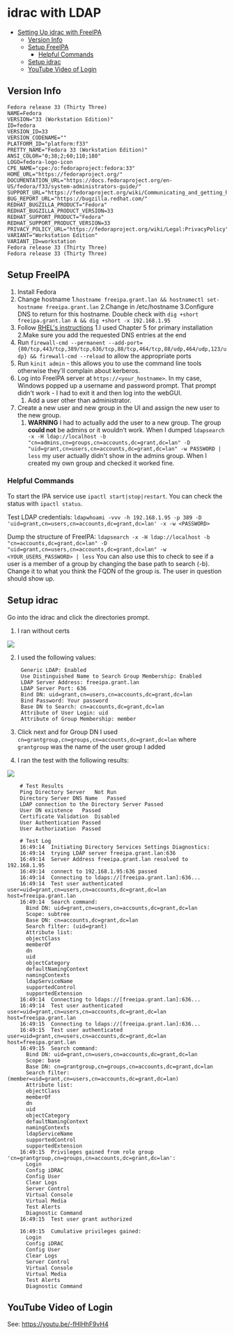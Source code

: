 # idrac with LDAP

- [Setting Up idrac with FreeIPA](#setting-up-idrac-with-freeipa)
  - [Version Info](#version-info)
  - [Setup FreeIPA](#setup-freeipa)
    - [Helpful Commands](#helpful-commands)
  - [Setup idrac](#setup-idrac)
  - [YouTube Video of Login](#youtube-video-of-login)

## Version Info

```
Fedora release 33 (Thirty Three)
NAME=Fedora
VERSION="33 (Workstation Edition)"
ID=fedora
VERSION_ID=33
VERSION_CODENAME=""
PLATFORM_ID="platform:f33"
PRETTY_NAME="Fedora 33 (Workstation Edition)"
ANSI_COLOR="0;38;2;60;110;180"
LOGO=fedora-logo-icon
CPE_NAME="cpe:/o:fedoraproject:fedora:33"
HOME_URL="https://fedoraproject.org/"
DOCUMENTATION_URL="https://docs.fedoraproject.org/en-US/fedora/f33/system-administrators-guide/"
SUPPORT_URL="https://fedoraproject.org/wiki/Communicating_and_getting_help"
BUG_REPORT_URL="https://bugzilla.redhat.com/"
REDHAT_BUGZILLA_PRODUCT="Fedora"
REDHAT_BUGZILLA_PRODUCT_VERSION=33
REDHAT_SUPPORT_PRODUCT="Fedora"
REDHAT_SUPPORT_PRODUCT_VERSION=33
PRIVACY_POLICY_URL="https://fedoraproject.org/wiki/Legal:PrivacyPolicy"
VARIANT="Workstation Edition"
VARIANT_ID=workstation
Fedora release 33 (Thirty Three)
Fedora release 33 (Thirty Three)
```

## Setup FreeIPA

1. Install Fedora
2. Change hostname
      1.`hostname freeipa.grant.lan && hostnamectl set-hostname freeipa.grant.lan`
      2.Change in /etc/hostname
      3.Configure DNS to return for this hostname. Double check with `dig +short freeipa.grant.lan A && dig +short -x 192.168.1.95`
3. Follow [RHEL's instructions](https://access.redhat.com/documentation/en-us/red_hat_enterprise_linux/8/html-single/installing_identity_management/index)
      1.I used Chapter 5 for primary installation
      2.Make sure you add the requested DNS entries at the end
4. Run `firewall-cmd --permanent --add-port={80/tcp,443/tcp,389/tcp,636/tcp,88/tcp,464/tcp,88/udp,464/udp,123/udp} && firewall-cmd --reload` to allow the appropriate ports
5. Run `kinit admin` - this allows you to use the command line tools otherwise they'll complain about kerberos.
6.  Log into FreeIPA server at `https://<your_hostname>`. In my case, Windows popped up a username and password prompt. That prompt didn't work - I had to exit it and then log into the webGUI.
    1.  Add a user other than administrator.
7.  Create a new user and new group in the UI and assign the new user to the new group.
    1.  **WARNING** I had to actually add the user to a new group. The group **could not** be admins or it wouldn't work. When I dumped `ldapsearch -x -H ldap://localhost -b "cn=admins,cn=groups,cn=accounts,dc=grant,dc=lan" -D "uid=grant,cn=users,cn=accounts,dc=grant,dc=lan" -w PASSWORD | less` my user actually didn't show in the admins group. When I created my own group and checked it worked fine.

### Helpful Commands

To start the IPA service use `ipactl start|stop|restart`. You can check the status with `ipactl status`.

Test LDAP credentials: `ldapwhoami -vvv -h 192.168.1.95 -p 389 -D 'uid=grant,cn=users,cn=accounts,dc=grant,dc=lan' -x -w <PASSWORD>`

Dump the structure of FreeIPA: `ldapsearch -x -H ldap://localhost -b "cn=accounts,dc=grant,dc=lan" -D "uid=grant,cn=users,cn=accounts,dc=grant,dc=lan" -w <YOUR_USERS_PASSWORD> | less`
You can also use this to check to see if a user is a member of a group by changing the base path to search (-b). Change it to what you think the FQDN of the group is. The user in question should show up.

## Setup idrac

Go into the idrac and click the directories prompt.

1. I ran without certs

![](images/2021-04-02-17-44-54.png)

2. I used the following values:

        Generic LDAP: Enabled
        Use Distinguished Name to Search Group Membership: Enabled
        LDAP Server Address: freeipa.grant.lan
        LDAP Server Port: 636
        Bind DN: uid=grant,cn=users,cn=accounts,dc=grant,dc=lan
        Bind Password: Your password
        Base DN to Search: cn=accounts,dc=grant,dc=lan
        Attribute of User Login: uid
        Attribute of Group Membership: member

3. Click next and for Group DN I used `cn=grantgroup,cn=groups,cn=accounts,dc=grant,dc=lan` where `grantgroup` was the name of the user group I added
4. I ran the test with the following results:

![](images/2021-04-02-17-49-41.png)

        # Test Results
        Ping Directory Server	Not Run
        Directory Server DNS Name	Passed
        LDAP connection to the Directory Server	Passed
        User DN existence	Passed
        Certificate Validation	Disabled
        User Authentication	Passed
        User Authorization	Passed

        # Test Log
        16:49:14  Initiating Directory Services Settings Diagnostics:
        16:49:14  trying LDAP server freeipa.grant.lan:636
        16:49:14  Server Address freeipa.grant.lan resolved to 192.168.1.95
        16:49:14  connect to 192.168.1.95:636 passed
        16:49:14  Connecting to ldaps://[freeipa.grant.lan]:636...
        16:49:14  Test user authenticated user=uid=grant,cn=users,cn=accounts,dc=grant,dc=lan host=freeipa.grant.lan
        16:49:14  Search command:
          Bind DN: uid=grant,cn=users,cn=accounts,dc=grant,dc=lan
          Scope: subtree
          Base DN: cn=accounts,dc=grant,dc=lan
          Search filter: (uid=grant)
          Attribute list:
          objectClass
          memberOf
          dn
          uid
          objectCategory
          defaultNamingContext
          namingContexts
          ldapServiceName
          supportedControl
          supportedExtension
        16:49:14  Connecting to ldaps://[freeipa.grant.lan]:636...
        16:49:14  Test user authenticated user=uid=grant,cn=users,cn=accounts,dc=grant,dc=lan host=freeipa.grant.lan
        16:49:15  Connecting to ldaps://[freeipa.grant.lan]:636...
        16:49:15  Test user authenticated user=uid=grant,cn=users,cn=accounts,dc=grant,dc=lan host=freeipa.grant.lan
        16:49:15  Search command:
          Bind DN: uid=grant,cn=users,cn=accounts,dc=grant,dc=lan
          Scope: base
          Base DN: cn=grantgroup,cn=groups,cn=accounts,dc=grant,dc=lan
          Search filter: (member=uid=grant,cn=users,cn=accounts,dc=grant,dc=lan)
          Attribute list:
          objectClass
          memberOf
          dn
          uid
          objectCategory
          defaultNamingContext
          namingContexts
          ldapServiceName
          supportedControl
          supportedExtension
        16:49:15  Privileges gained from role group 'cn=grantgroup,cn=groups,cn=accounts,dc=grant,dc=lan':
          Login
          Config iDRAC
          Config User
          Clear Logs
          Server Control
          Virtual Console
          Virtual Media
          Test Alerts
          Diagnostic Command
        16:49:15  Test user grant authorized

        16:49:15  Cumulative privileges gained:
          Login
          Config iDRAC
          Config User
          Clear Logs
          Server Control
          Virtual Console
          Virtual Media
          Test Alerts
          Diagnostic Command

## YouTube Video of Login

See: https://youtu.be/-fHlHhF9vH4